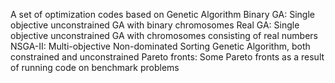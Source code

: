 A set of optimization codes based on Genetic Algorithm
Binary GA: Single objective unconstrained GA with binary chromosomes
Real GA: Single objective unconstrained GA with chromosomes consisting of real numbers
NSGA-II: Multi-objective Non-dominated Sorting Genetic Algorithm, both constrained and unconstrained
Pareto fronts: Some Pareto fronts as a result of running code on benchmark problems
